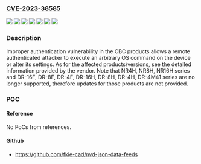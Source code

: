 ### [CVE-2023-38585](https://cve.mitre.org/cgi-bin/cvename.cgi?name=CVE-2023-38585)
![](https://img.shields.io/static/v1?label=Product&message=DR-16F%2C%20DR-8F%2C%20DR-4F%2C%20DR-16H%2C%20DR-8H%2C%20DR-4H%2C%20DR-4M41%20series&color=blue)
![](https://img.shields.io/static/v1?label=Product&message=DR-16M%2C%20DR-8M%2C%20DR-4M51%20series&color=blue)
![](https://img.shields.io/static/v1?label=Product&message=NR-4F%2C%20NR-8F%2C%20NR-16F%20series&color=blue)
![](https://img.shields.io/static/v1?label=Product&message=NR-4M%2C%20NR-8M%2C%20NR-16M%20series&color=blue)
![](https://img.shields.io/static/v1?label=Product&message=NR4H%2C%20NR8H%2C%20NR16H%20series&color=blue)
![](https://img.shields.io/static/v1?label=Version&message=%3D%20firmware%20all%20versions%20&color=brighgreen)
![](https://img.shields.io/static/v1?label=Vulnerability&message=Improper%20authentication&color=brighgreen)

### Description

Improper authentication vulnerability in the CBC products allows a remote authenticated attacker to execute an arbitrary OS command on the device or alter its settings. As for the affected products/versions, see the detailed information provided by the vendor. Note that NR4H, NR8H, NR16H series and DR-16F, DR-8F, DR-4F, DR-16H, DR-8H, DR-4H, DR-4M41 series are no longer supported, therefore updates for those products are not provided.

### POC

#### Reference
No PoCs from references.

#### Github
- https://github.com/fkie-cad/nvd-json-data-feeds

